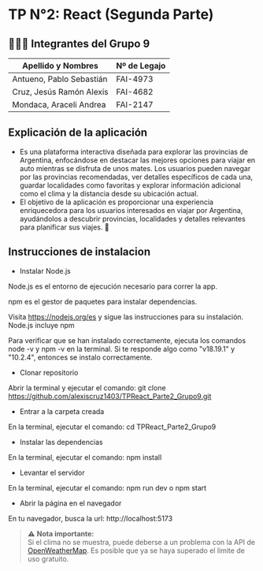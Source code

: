 # TP N°2: React (Segunda Parte)

## 🧑‍🤝‍🧑 Integrantes del Grupo 9

| Apellido y Nombres           | Nº de Legajo |
|------------------------------|--------------|
| Antueno, Pablo Sebastián     |   FAI-4973   |
| Cruz, Jesús Ramón Alexis     |   FAI-4682   |
| Mondaca, Araceli Andrea      |   FAI-2147   |

## Explicación de la aplicación

* Es una plataforma interactiva diseñada para explorar las provincias de Argentina, enfocándose en destacar las mejores opciones para viajar en auto mientras se disfruta de unos mates. Los usuarios pueden navegar por las provincias recomendadas, ver detalles específicos de cada una, guardar localidades como favoritas y explorar información adicional como el clima y la distancia desde su ubicación actual.
* El objetivo de la aplicación es proporcionar una experiencia enriquecedora para los usuarios interesados en viajar por Argentina, ayudándolos a descubrir provincias, localidades y detalles relevantes para planificar sus viajes. 🧉

## Instrucciones de instalacion

* Instalar Node.js

Node.js es el entorno de ejecución necesario para correr la app.

npm es el gestor de paquetes para instalar dependencias.

Visita https://nodejs.org/es y sigue las instrucciones para su instalación. Node.js incluye npm

Para verificar que se han instalado correctamente, ejecuta los comandos node -v y npm -v en la terminal. Si te responde algo como "v18.19.1" y "10.2.4", entonces se instalo correctamente.

* Clonar repositorio

Abrir la terminal y ejecutar el comando: git clone https://github.com/alexiscruz1403/TPReact_Parte2_Grupo9.git

* Entrar a la carpeta creada

En la terminal, ejecutar el comando: cd TPReact_Parte2_Grupo9

* Instalar las dependencias 

En la terminal, ejecutar el comando: npm install

* Levantar el servidor

En la terminal, ejecutar el comando: npm run dev o npm start

* Abrir la página en el navegador

En tu navegador, busca la url: http://localhost:5173
 
> ⚠️ **Nota importante:**  
> Si el clima no se muestra, puede deberse a un problema con la API de [OpenWeatherMap](https://home.openweathermap.org/). Es posible que ya se haya superado el límite de uso gratuito.